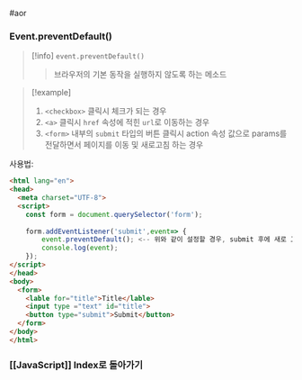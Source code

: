 #aor
### Event.preventDefault()
>[!info]
>`event.preventDefault()`
>
>>브라우저의 기본 동작을 실행하지 않도록 하는 메소드

>[!example]
>1. `<checkbox>` 클릭시 체크가 되는 경우
>2. `<a>` 클릭시 `href` 속성에 적힌 `url`로 이동하는 경우 
>3. `<form>` 내부의 `submit` 타입의 버튼 클릭시 action 속성 값으로 params를 전달하면서 페이지를 이동 및 새로고침 하는 경우

사용법:
```html
<html lang="en">
<head>
  <meta charset="UTF-8">
  <script>
	const form = document.querySelector('form');
	 
	form.addEventListener('submit',event=> {
	    event.preventDefault(); <-- 위와 같이 설정할 경우, submit 후에 새로 고침이 실행되지 않아 event 로그를 볼 수 있다.
	    console.log(event);
	});
</script>
</head>
<body>
  <form>
    <lable for="title">Title</lable>
    <input type ="text" id="title">
    <button type="submit">Submit</button>
  </form>
</body>
</html>
```

### [[JavaScript]] Index로 돌아가기